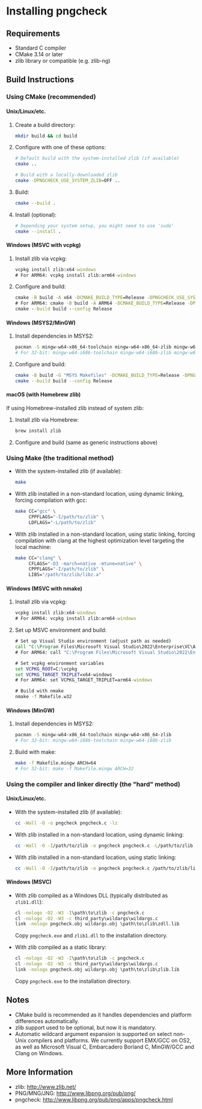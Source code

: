 # Installing pngcheck

## Requirements

- Standard C compiler
- CMake 3.14 or later
- zlib library or compatible (e.g. zlib-ng)

## Build Instructions

### Using CMake (recommended)

#### Unix/Linux/etc.

1. Create a build directory:

   ```sh
   mkdir build && cd build
   ```

2. Configure with one of these options:

   ```sh
   # Default build with the system-installed zlib (if available)
   cmake ..

   # Build with a locally-downloaded zlib
   cmake -DPNGCHECK_USE_SYSTEM_ZLIB=OFF ..
   ```

3. Build:

   ```sh
   cmake --build .
   ```

4. Install (optional):

   ```sh
   # Depending your system setup, you might need to use 'sudo'
   cmake --install .
   ```

#### Windows (MSVC with vcpkg)

1. Install zlib via vcpkg:

   ```cmd
   vcpkg install zlib:x64-windows
   # For ARM64: vcpkg install zlib:arm64-windows
   ```

2. Configure and build:

   ```cmd
   cmake -B build -A x64 -DCMAKE_BUILD_TYPE=Release -DPNGCHECK_USE_SYSTEM_ZLIB=ON -DCMAKE_TOOLCHAIN_FILE=C:/vcpkg/scripts/buildsystems/vcpkg.cmake
   # For ARM64: cmake -B build -A ARM64 -DCMAKE_BUILD_TYPE=Release -DPNGCHECK_USE_SYSTEM_ZLIB=ON -DCMAKE_TOOLCHAIN_FILE=C:/vcpkg/scripts/buildsystems/vcpkg.cmake
   cmake --build build --config Release
   ```

#### Windows (MSYS2/MinGW)

1. Install dependencies in MSYS2:

   ```sh
   pacman -S mingw-w64-x86_64-toolchain mingw-w64-x86_64-zlib mingw-w64-x86_64-cmake
   # For 32-bit: mingw-w64-i686-toolchain mingw-w64-i686-zlib mingw-w64-i686-cmake
   ```

2. Configure and build:

   ```sh
   cmake -B build -G "MSYS Makefiles" -DCMAKE_BUILD_TYPE=Release -DPNGCHECK_USE_SYSTEM_ZLIB=ON
   cmake --build build --config Release
   ```

#### macOS (with Homebrew zlib)

If using Homebrew-installed zlib instead of system zlib:

1. Install zlib via Homebrew:

   ```sh
   brew install zlib
   ```

2. Configure and build (same as generic instructions above)

### Using Make (the traditional method)

* With the system-installed zlib (if available):

  ```sh
  make
  ```

* With zlib installed in a non-standard location, using dynamic linking,
  forcing compilation with gcc:

  ```sh
  make CC="gcc" \
       CPPFLAGS="-I/path/to/zlib" \
       LDFLAGS="-L/path/to/zlib"
  ```

* With zlib installed in a non-standard location, using static linking,
  forcing compilation with clang at the highest optimization level targeting the local machine:

  ```sh
  make CC="clang" \
       CFLAGS="-O3 -march=native -mtune=native" \
       CPPFLAGS="-I/path/to/zlib" \
       LIBS="/path/to/zlib/libz.a"
  ```

#### Windows (MSVC with nmake)

1. Install zlib via vcpkg:

   ```cmd
   vcpkg install zlib:x64-windows
   # For ARM64: vcpkg install zlib:arm64-windows
   ```

2. Set up MSVC environment and build:

   ```cmd
   # Set up Visual Studio environment (adjust path as needed)
   call "C:\Program Files\Microsoft Visual Studio\2022\Enterprise\VC\Auxiliary\Build\vcvars64.bat"
   # For ARM64: call "C:\Program Files\Microsoft Visual Studio\2022\Enterprise\VC\Auxiliary\Build\vcvarsamd64_arm64.bat"

   # Set vcpkg environment variables
   set VCPKG_ROOT=C:\vcpkg
   set VCPKG_TARGET_TRIPLET=x64-windows
   # For ARM64: set VCPKG_TARGET_TRIPLET=arm64-windows

   # Build with nmake
   nmake -f Makefile.w32
   ```

#### Windows (MinGW)

1. Install dependencies in MSYS2:

   ```sh
   pacman -S mingw-w64-x86_64-toolchain mingw-w64-x86_64-zlib
   # For 32-bit: mingw-w64-i686-toolchain mingw-w64-i686-zlib
   ```

2. Build with make:

   ```sh
   make -f Makefile.mingw ARCH=64
   # For 32-bit: make -f Makefile.mingw ARCH=32
   ```

### Using the compiler and linker directly (the "hard" method)

#### Unix/Linux/etc.

* With the system-installed zlib (if available):

  ```sh
  cc -Wall -O -o pngcheck pngcheck.c -lz
  ```

* With zlib installed in a non-standard location, using dynamic linking:

  ```sh
  cc -Wall -O -I/path/to/zlib -o pngcheck pngcheck.c -L/path/to/zlib -lz
  ```

* With zlib installed in a non-standard location, using static linking:

  ```sh
  cc -Wall -O -I/path/to/zlib -o pngcheck pngcheck.c /path/to/zlib/libz.a
  ```

#### Windows (MSVC)

* With zlib compiled as a Windows DLL (typically distributed as `zlib1.dll`):

  ```cmd
  cl -nologo -O2 -W3 -I\path\to\zlib -c pngcheck.c
  cl -nologo -O2 -W3 -c third_party\wildargs\wildargs.c
  link -nologo pngcheck.obj wildargs.obj \path\to\zlib\zdll.lib
  ```

  Copy `pngcheck.exe` and `zlib1.dll` to the installation directory.

* With zlib compiled as a static library:

  ```cmd
  cl -nologo -O2 -W3 -I\path\to\zlib -c pngcheck.c
  cl -nologo -O2 -W3 -c third_party\wildargs\wildargs.c
  link -nologo pngcheck.obj wildargs.obj \path\to\zlib\zlib.lib
  ```

  Copy `pngcheck.exe` to the installation directory.

## Notes

- CMake build is recommended as it handles dependencies and platform
  differences automatically.
- zlib support used to be optional, but now it is mandatory.
- Automatic wildcard argument expansion is supported on select non-Unix
  compilers and platforms. We currently support EMX/GCC on OS2, as well
  as Microsoft Visual C, Embarcadero Borland C, MinGW/GCC and Clang on
  Windows.

## More Information

- zlib: http://www.zlib.net/
- PNG/MNG/JNG: http://www.libpng.org/pub/png/
- pngcheck: http://www.libpng.org/pub/png/apps/pngcheck.html
